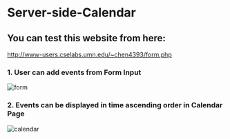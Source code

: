 # Server-side-Calendar

## You can test this website from here: 
http://www-users.cselabs.umn.edu/~chen4393/form.php

### 1. User can add events from Form Input
![form](https://user-images.githubusercontent.com/17557103/32956244-df0ab7f4-cb7d-11e7-8c8f-afaef05e1982.PNG)
### 2. Events can be displayed in time ascending order in Calendar Page
![calendar](https://user-images.githubusercontent.com/17557103/32956243-deee6270-cb7d-11e7-89ed-c3afea33852a.PNG)

